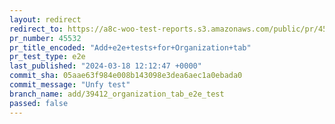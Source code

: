 ```yaml
---
layout: redirect
redirect_to: https://a8c-woo-test-reports.s3.amazonaws.com/public/pr/45532/e2e/index.html
pr_number: 45532
pr_title_encoded: "Add+e2e+tests+for+Organization+tab"
pr_test_type: e2e
last_published: "2024-03-18 12:12:47 +0000"
commit_sha: 05aae63f984e008b143098e3dea6aec1a0ebada0
commit_message: "Unfy test"
branch_name: add/39412_organization_tab_e2e_test
passed: false
---
```

